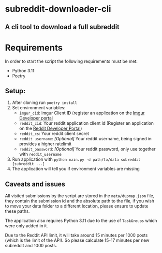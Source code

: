 # subreddit-downloader-cli

A cli tool to download a full subreddit
---
# Requirements
In order to start the script the following requirements must be met:
- Python 3.11
- Poetry

## Setup:
1. After cloning run ``poetry install``
2. Set environment variables:
   - ``imgur_cid``: Imgur Client ID (register an application on the [Imgur Developer portal](https://api.imgur.com/oauth2/addclient)
   - ``reddit_cid``: Your reddit application client id (Register an application on the [Reddit Developer Portal](https://old.reddit.com/prefs/apps/))
   - ``reddit_cs``: Your reddit client secret 
   - ``reddit_username``: *[Optional]* Your reddit username, being signed in provides a higher ratelimit
   - ``reddit_password``: *[Optional]* Your reddit password, only use together with ``reddit_username``
3. Run application with ``python main.py -d path/to/data subreddit [subreddit ...]``
4. The application will tell you if environment variables are missing

## Caveats and issues
All visited submissions by the script are stored in the ``meta/dupmap.json`` file, 
they contain the submission id and the absolute path to the file, 
if you wish to move your data folder to a different location, 
please ensure to update these paths.

The application also requires Python 3.11 due to the use of ``TaskGroups`` which were only added in it.

Due to the Reddit API limit, it will take around 15 minutes per 1000 posts (which is the limit of the API).
So please calculate 15-17 minutes per new subreddit and 1000 posts.